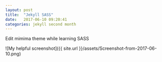 ```yaml
---
layout: post
title:  "Jekyll SASS"
date:   2017-06-10 09:20:41
categories: jekyll second month
---
```


Edit mimima theme while learning SASS

![My helpful screenshot]({{ site.url }}/assets/Screenshot-from-2017-06-10.png)
